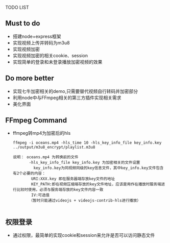 TODO LIST

## Must to do
* 搭建node+express框架
* 实现视频上传并转码为m3u8
* 实现视频加密
* 实现视频加密的相关cookie、session
* 实现简单的登录和未登录播放加密视频的效果

## Do more better
* 实现七牛加密相关的demo,只需要替代视频自行转码并加密部分
* 利用node中与FFmpeg相关的第三方插件实现相关需求
* 美化界面

## FFmpeg Command
* ffmpeg转mp4为加密后的hls
	```
	ffmpeg -i oceans.mp4 -hls_time 10 -hls_key_info_file key_info.key  ../output/m3u8_encrypt/playlist.m3u8 

	说明： oceans.mp4 为转换前的文件
	       -hls_key_info_file key_info.key 为加密相关的文件设置
		     key_info.key为同视频同级的key信息文件，其中key_info.key文件包含有2个必要的内容：
		    URI:XXX.key 即在服务器端存放key文件的地址
		    KEY_PATH:即在视频压缩端存放的key文件地址，应该是用作在播放时服务端进行比较时使用，必须与服务端存放的key文件内容一致
		    IV:可选值
	       （暂时只能通过videojs + videojs-contrib-hls进行播放）
	       
	```
	 
## 权限登录
* 通过权限，最简单的实现cookie和session来允许是否可以访问静态文件
